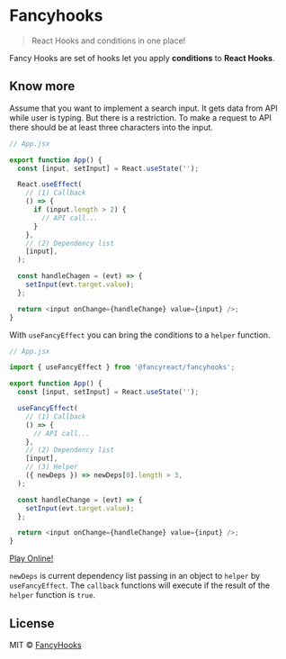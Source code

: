 # Fancyhooks

> React Hooks and conditions in one place!

Fancy Hooks are set of hooks let you apply **conditions** to **React Hooks**.

## Know more

Assume that you want to implement a search input. It gets data from API while user is typing.
But there is a restriction. To make a request to API there should be at least three characters into the input.

```js
// App.jsx

export function App() {
  const [input, setInput] = React.useState('');

  React.useEffect(
    // (1) Callback
    () => {
      if (input.length > 2) {
        // API call...
      }
    },
    // (2) Dependency list
    [input],
  );

  const handleChagen = (evt) => {
    setInput(evt.target.value);
  };

  return <input onChange={handleChange} value={input} />;
}
```

With `useFancyEffect` you can bring the conditions to a `helper` function.

```js
// App.jsx

import { useFancyEffect } from '@fancyreact/fancyhooks';

export function App() {
  const [input, setInput] = React.useState('');

  useFancyEffect(
    // (1) Callback
    () => {
      // API call...
    },
    // (2) Dependency list
    [input],
    // (3) Helper
    ({ newDeps }) => newDeps[0].length > 3,
  );

  const handleChange = (evt) => {
    setInput(evt.target.value);
  };

  return <input onChange={handleChange} value={input} />;
}
```

[Play Online!](https://stackblitz.com/edit/fancyhooks-usefancyeffect-newdeps-1?devToolsHeight=33&file=index.tsx)

`newDeps` is current dependency list passing in an object to `helper` by `useFancyEffect`.
The `callback` functions will execute if the result of the `helper` function is `true`.

## License

MIT © [FancyHooks](https://github.com/fancyreact/fancyhooks)
